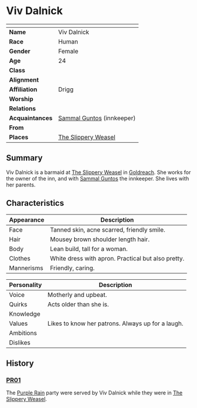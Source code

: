 # Viv Dalnick

| []() | |
| --- | --- |
| **Name** | Viv Dalnick |
| **Race** | Human |
| **Gender** | Female |
| **Age** | 24 |
| **Class** | |
| **Alignment** | |
| **Affiliation** | Drigg |
| **Worship** | |
| **Relations** | |
| **Acquaintances** | [Sammal Guntos](sammal-guntos.md) (innkeeper) |
| **From** | |
| **Places** | [The Slippery Weasel](../civilisations/kingdom-of-astor/SETTLEMENTS/GOLDREACH/the-slippery-weasel.md) |

## Summary

Viv Dalnick is a barmaid at [The Slippery Weasel](../civilisations/kingdom-of-astor/SETTLEMENTS/GOLDREACH/the-slippery-weasel.md) in [Goldreach](../civilisations/kingdom-of-astor/SETTLEMENTS/GOLDREACH/README.md). She works for the owner of the inn, and with [Sammal Guntos](sammal-guntos.md) the innkeeper. She lives with her parents.

## Characteristics

| Appearance | Description |
| --- | --- |
| Face | Tanned skin, acne scarred, friendly smile. |
| Hair | Mousey brown shoulder length hair. |
| Body | Lean build, tall for a woman. |
| Clothes | White dress with apron. Practical but also pretty. |
| Mannerisms | Friendly, caring. |

| Personality | Description |
| --- | --- |
| Voice | Motherly and upbeat. |
| Quirks | Acts older than she is. |
| Knowledge | |
| Values | Likes to know her patrons. Always up for a laugh. |
| Ambitions | |
| Dislikes | |

## History

### [PR01](../sessions/PR01.md)

The [Purple Rain](../campaigns/purple-rain.md) party were served by Viv Dalnick while they were in [The Slippery Weasel](../civilisations/kingdom-of-astor/SETTLEMENTS/GOLDREACH/the-slippery-weasel.md).
